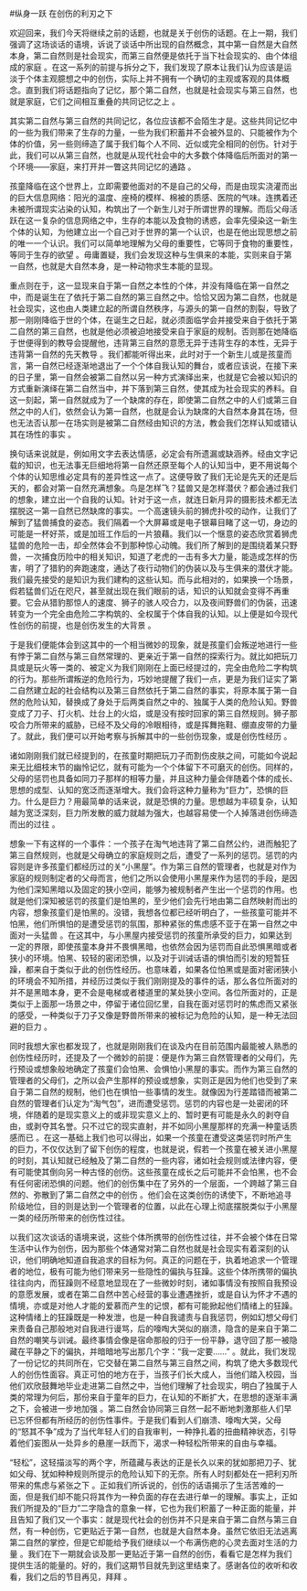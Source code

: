 #纵身一跃 在创伤的利刃之下

欢迎回来，我们今天将继续之前的话题，也就是关于创伤的话题。在上一期，我们强调了这场谈话的语境，诉说了谈话中所出现的自然概念，其中第一自然是大自然本身，第二自然则是社会现实，而第三自然便是依托于当下社会现实的、由个体组成的家庭 。在这一系列的前提与拆分之下，我们发现了原本让我们认为应该是运淡于个体主观臆想之中的创伤，实际上并不拥有一个确切的主观或客观的具体概念。直到我们将话题指向了记忆，那个第二自然，也就是社会现实与第三自然，也就是家庭，它们之间相互重叠的共同记忆之上 。

其实第二自然与第三自然的共同记忆，各位应该都不会陌生才是。这些共同记忆中的一些为我们带来了生存的力量，一些为我们积蓄并不会被外显的、只能被作为个体的价值，另一些则缔造了属于我们每个人不同、近似或完全相同的创伤。针对于此，我们可以从第三自然，也就是从现代社会中的大多数个体降临后所面对的第一个环境——家庭，来打开并一瞥这共同记忆的通路 。

孩童降临在这个世界上，立即需要他面对的不是自己的父母，而是由现实浇灌而出的巨大信息网络：阳光的温度、座椅的模样、棉被的质感、医院的气味。连携着还未被所谓现实沾染的认知，构筑出了一个新生儿对于所谓世界的理解。而后父母活跃在这一复杂的信息网络之中，生存的本能以及食物的诱惑，会率先侵染这一新生个体的认知，为他建立出一个自己对于世界的第一个认识，也是在他出现思想之前的唯一一个认识。我们可以简单地理解为父母的重要性，它等同于食物的重要性，等同于生存的欲望 。毋庸置疑，我们会发现这种与生俱来的本能，实则来自于第一自然，也就是大自然本身，是一种动物求生本能的显现。

重点则在于，这一显现来自于第一自然之本性的个体，并没有降临在第一自然之中，而是诞生在了依托于第二自然的第三自然之中。恰恰又因为第二自然，也就是社会现实，这也由人类建立起的所谓自然秩序，与源头的第一自然的割裂，导致了那一刚刚降临于世的个体，在诞生之日起，就必须面临学会并接受来自于依托于第二自然的第三自然，也就是他必须被迫地接受来自于家庭的规制。否则那在她降临于世便得到的教导会提醒他，违背第三自然的意愿无异于违背生存的本性，无异于违背第一自然的先天教导 。我们都能听得出来，此时对于一个新生儿或是孩童而言，第一自然已经逐渐地退出了一个个体自我认知的舞台，或者应该说，在接下来的日子里，第一自然会被第二自然以另一种方式演绎出来，也就是它会被以知识的方式重新演绎在第二自然当中，并下落到第三自然，使其成为社会现实的养料。自这一刻起，第一自然就成为了一个缺席的存在，即使第二自然之中的人们或第三自然之中的人们，依然会认为第一自然，也就是会认为缺席的大自然本身其在场，但也无法否认那一在场实则是被第二自然经由知识的方法，教会我们怎样认知或错认其在场性的事实 。

换句话来说就是，例如用文字去表达情感，必定会有所遗漏或缺涵养。经由文字记载的知识，也无法事无巨细地将第一自然还原至每个人的认知当中，更不用说每个个体的认知思维必定具有的差异性这一点了。这便导致了我们无论是先天的还是后天的，都会对第一自然充满想象。鸟是怎样飞？猛兽又是怎样潜伏？都会通过我们的想象，建立出一个自我的认知。针对于这一点，就连日新月异的摄影技术都无法摆脱这一第一自然已然缺席的事实。一个高速镜头前的狮虎扑咬的动作，让我们了解到了猛兽捕食的姿态。我们隔着一个大屏幕或是电子银幕目睹了这一切，身边的可能是一杯好茶，或是加班工作后的一片狼藉。我们以一个惬意的姿态欣赏着狮虎猛兽的危险一击，却全然体会不到那种惊心动魄。我们所了解到的是围绕着某只野兽，一次捕食历险中的相关知识，知道了老虎的一击有多大力量，能造成怎样的伤害，明了了猎豹的奔跑速度，通达了夜行动物们的伪装以及与生俱来的潜伏才能。我们最先接受的是知识为我们建构的这些认知。而与此相对的，如果换一个场景，假若猛兽们近在咫尺，甚至就出现在我们眼前的话，知识的认知就会变得不再重要。它会从猎豹那惊人的速度、狮子的骇人咬合力，以及夜间野兽们的伪装，迅速转变为一个完全由危险二字构筑的、全权属于个体自我的认知。以上便是如今现代性创伤的前提，也是创伤发生的大背景 。

于是我们便能体会到这其中的一个相当微妙的现象，就是孩童们会叛逆地进行一些有悖于第二自然与第三自然常理的、更亲近于第一自然的探索行为。就比如把玩刀具或是玩火等一类的、被定义为我们刚刚在上面已经提过的，完全由危险二字构筑的行为。那些所谓叛逆的危险行为，巧妙地提醒了我们一点，更是为我们证实了第二自然建立起的社会结构以及第三自然依托于第二自然的事实，将原本属于第一自然的危险认知，替换成了身处于后两类自然之中的、独属于人类的危险认知。野兽变成了刀子、打火机、灶台上的火焰，或是没有按时回家的第三自然规则。狮子那咬合力所带来的威胁，已经不及父母的冷眼相待，或是挥舞拖鞋、绷直皮带的力量了。就此，我们便可以开始考察与拆解其中的一些创伤现象，或是创伤性经历 。

诸如刚刚我们就已经提到的，在孩童时期把玩刀子而割伤皮肤之间，可能如今说起来无比细枝末节的幽怜记忆，就有可能为一个个体留下不可磨灭的创伤。同样的，父母的惩罚也具备如同刀子那样的相等力量，并且这种力量会伴随着个体的成长、思想的成型、认知的宽泛而逐渐增大。我们会将这种力量称为“巨力”，恐惧的巨力。什么是巨力？用最简单的话来说，就是恐惧的力量。思想越为丰硕复杂，认知越为宽泛深刻，巨力所发散的威力就越为强大，也越容易使一个人掉落进创伤缔造而出的过往 。

想象一下有这样的一个事件：一个孩子在淘气地违背了第二自然公约，进而触犯了第三自然规则，也就是父母确立的家庭规则之后，遭受了一系列的惩罚。惩罚的内容则是许多孩童们都经历过的关“小黑屋”。作为第三自然的管理者，也就是对作为家庭的规则制定者的父母而言，他们之所以会使用小黑屋来作为惩罚的手段，是因为他们深知黑暗以及固定的狭小空间，能够为被规制者产生出一个惩罚的作用。也就是他们深知被惩罚的孩童们是怕黑的，至少他们会先行地由第二自然映射而出的内容，想象孩童们是怕黑的。没错，我想各位都已经听明白了，一些孩童可能并不怕黑，他们所惧怕的是遭受惩罚的氛围，那种紧张的焦虑感不亚于在第一自然之中面对一头猛兽 。在这其中，与小黑屋内接受惩罚的孩童所承受的巨力，如果达到一定的界限，即使孩童本身并不畏惧黑暗，也依然会因为惩罚而自此恐惧黑暗或者狭小的环境。怕黑、较轻的密闭恐惧，以及对于训诫话语的惧怕而引发的短暂狂躁，都来自于类似于此的创伤性经历。也意味着，如果各位怕黑或是面对密闭狭小的环境会不知所措，并经历过类似于我们刚刚提及的事件的话，那么各位所面对的并不是黑暗本身，更不会是电梯或者楼道里的某处狭小空间。各位所面对的，正是类似于上面那一场景之中，停留于诸位回忆里，自我在面对惩罚时的焦虑而又紧张的感受，一种类似于刀子又像是野兽所带来的被标记为危险的认知，是一种无法回避的巨力 。

同时我想大家也都发现了，也就是刚刚我们在谈及内在目前范围内最能被人熟悉的创伤性经历时，还提及了一个微妙的前提：便是作为第三自然管理者的父母们，先行预设或想象般地确定了孩童们会怕黑、会惧怕小黑屋的事实。而作为第三自然的管理者的父母们，之所以会产生那样的预设或想象，实则正是因为他们也受到了来自于第二自然的规制，他们也在惧怕一些事情的发生。就像因为行差踏错而被第二自然的管理者们认定为“淘气包”，进而遭受惩罚。惩罚的内容也是一处密闭的环境，伴随着的是现实意义上的或非现实意义上的、暂时更有可能是永久的剥夺自由，或剥夺其名誉。只不过它的现实直射，并不如同小黑屋那样的充满一种童话质感而已 。在这一基础上我们也可以得出，如果一个孩童在遭受这类惩罚时所产生的巨力，不仅仅达到了留下创伤的程度，也就是说，假若一个孩童在被关进小黑屋的时刻，其认知就已经触及了第二自然的一些内容，诸如社会规则或法律内容，便有可能使其倒向另一种古怪的创伤。这些孩童在成长之后可能并不会怕黑，也不会有任何密闭恐惧的问题。他们的创伤集中在了另外的一个层面，一个跨越了第三自然的、弥散到了第二自然之中的创伤 。他们会在这类创伤的诱使下，不断地追寻阶级地位，目的则是达到一个管理者的位置，以此在心理上彻底摆脱类似于小黑屋一类的经历所带来的创伤性过往。

以我们这次谈话的语境来说，这些个体所携带的创伤性过往，并不会被个体在日常生活中认作为创伤，因为那些个体通常对第二自然也就是社会现实有着深刻的认识，他们明确地知道自我追求的目标为何。真正的问题在于，执着地追求一个管理者的地位，极有可能为他们带来另一些隐性的偏执与狂躁。这些个体所携带的偏执往往向内，而狂躁则不经意地显现在了一些微妙时刻，诸如事情没有按照自我预设的意愿发展，或者在第二自然中苦心经营的事业遭遇挫折，或是自认为怀才不遇的情境，亦或是对他人才能的爱慕而产生的记恨，都有可能掀起他们情绪上的狂躁。这种情绪上的狂躁既是一种发泄，也是一种自我谴责与自我惩罚，例如幻想父母们来责备自己那般地对自我进行谩骂，后的嚎啕大哭似的崩溃，隐含的是来自于第二自然的嘲笑与训诫。最终事情会像是宿命那般的归于一份平静，退守回了那一被隐藏在平静之下的偏执，并暗暗地写出那几个字：“我一定要……” 。就此，我们发现了一份记忆的共同所在，它交替在第二自然与第三自然之间，构筑了绝大多数现代人的创伤性面容。真正可怕的地方在于，当孩子们长大成人，当他们踏入校园，当他们欢欣鼓舞地毕业走进第二自然之中，当他们理解了社会现实，明白了独属于人类的常理为何后，那份来自于童年的巨力，在认知的不断扩大，在思想的逐渐丰满之下，会被进一步地加强 。第二自然会协同第三自然一起不断地刺激那些人们早已忘怀但都有所经历的创伤性事件。于是我们看到人们崩溃、嚎啕大哭，父母的“怒其不争”成为了当代年轻人们的自我审判，一种挣扎着的扭曲精神状态，引导着他们妄图从一处异乡的悬崖一跃而下，渴求一种轻松所带来的自由与幸福。

“轻松”，这轻描淡写的两个字，所蕴藏与表达的正是长久以来的犹如那把刀子、犹如父母、犹如种种规则所提示的危险认知下的无奈。所有人时刻都处在一把利刃所带来的焦虑与紧张之下 。正如我们所诉说的，创伤的话语揭示了生活苦难的一面，但是我们却不能只将其作为一种负面的存在去进行单一的理解。事实上，正如我们所提及的“巨力”二字隐含的意象一样，它也为我们积蓄了一种正面的能量，并且告知了我们又一个事实：就是现代社会的创伤并不只是来自于第二自然与第三自然，有一种创伤，它更贴近于第一自然，也就是大自然本身。虽然它依旧无法逃离第二自然的掌控，但是它却能给予我们继续以一个布满伤疤的心灵去面对生活的力量 。我们在下一期就会谈及那一更贴近于第一自然的创伤，看看它是怎样为我们提供生活的能量的。好的，我们这期节目就先到这里结束了。感谢各位的收听和收看，我们之后的节目再见，拜拜 。